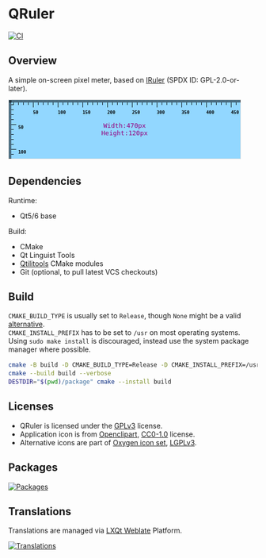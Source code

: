 # QRuler

[![CI]](https://github.com/qtilities/qruler/actions/workflows/build.yml)

## Overview

A simple on-screen pixel meter, based on [IRuler] (SPDX ID: GPL-2.0-or-later).

![Screenshot](resources/screenshot.png)

## Dependencies

Runtime:

- Qt5/6 base

Build:

- CMake
- Qt Linguist Tools
- [Qtilitools] CMake modules
- Git (optional, to pull latest VCS checkouts)

## Build

`CMAKE_BUILD_TYPE` is usually set to `Release`, though `None` might be a valid [alternative].<br>
`CMAKE_INSTALL_PREFIX` has to be set to `/usr` on most operating systems.<br>
Using `sudo make install` is discouraged, instead use the system package manager where possible.

```bash
cmake -B build -D CMAKE_BUILD_TYPE=Release -D CMAKE_INSTALL_PREFIX=/usr -W no-dev
cmake --build build --verbose
DESTDIR="$(pwd)/package" cmake --install build
```

## Licenses

- QRuler is licensed under the [GPLv3] license.
- Application icon is from [Openclipart], [CC0-1.0] license.
- Alternative icons are part of [Oxygen icon set], [LGPLv3].

## Packages

[![Packages]](https://repology.org/project/qruler/versions)

## Translations

Translations are managed via [LXQt Weblate] Platform.

[![Translations]](https://translate.lxqt-project.org/engage/qtilities/?utm_source=widget)


[alternative]:        https://wiki.archlinux.org/title/CMake_package_guidelines#Fixing_the_automatic_optimization_flag_override
[CC0-1.0]:         https://creativecommons.org/publicdomain/zero/1.0/
[CI]:              https://github.com/qtilities/qruler/actions/workflows/build.yml/badge.svg
[GPLv3]:           LICENSE
[IRuler]:          https://github.com/jjzhang166/IRuler/
[LGPLv3]:          resources/icons/COPYING
[LXQt Weblate]:    https://translate.lxqt-project.org/projects/qtilities/qruler/
[Openclipart]:     https://openclipart.org/
[Oxygen icon set]: https://github.com/KDE/oxygen-icons/
[Packages]:        https://repology.org/badge/vertical-allrepos/qruler.svg
[Qtilitools]:      https://github.com/qtilities/qtilitools/
[Translations]:    https://translate.lxqt-project.org/widgets/qtilities/-/qruler/multi-auto.svg
